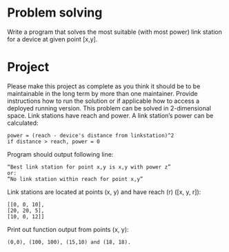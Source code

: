 # Problem solving
Write a program that solves the most suitable (with most power) link station for a device at given
point [x,y].
# Project
Please make this project as complete as you think it should be to be maintainable in the long
term by more than one maintainer. Provide instructions how to run the solution or if applicable
how to access a deployed running version.
This problem can be solved in 2-dimensional space. Link stations have reach and power.
A link station’s power can be calculated:
```
power = (reach - device's distance from linkstation)^2
if distance > reach, power = 0
```
Program should output following line:
```
“Best link station for point x,y is x,y with power z”
or:
“No link station within reach for point x,y”
```
Link stations​ are located at points (x, y) and have reach (r) ([x, y, r]):
```
[[0, 0, 10],
[20, 20, 5],
[10, 0, 12]]
```
Print out function output from points​ (x, y):
```
(0,0), (100, 100), (15,10) and (18, 18).

```
